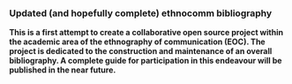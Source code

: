 <!DOCTYPE html>
<html>

   <head>
      <title>Ethnocomm Bbliography</title>
      <h3>Updated (and hopefully complete) ethnocomm bibliography</h3>
      <p><b>This is a first attempt to create a collaborative open source project within the academic area of the ethnography of communication (EOC). The       project is dedicated to the construction and maintenance of an overall bibliography. A complete guide for participation in this endeavour will be published in the near future.</b></p>
   </head>
	
